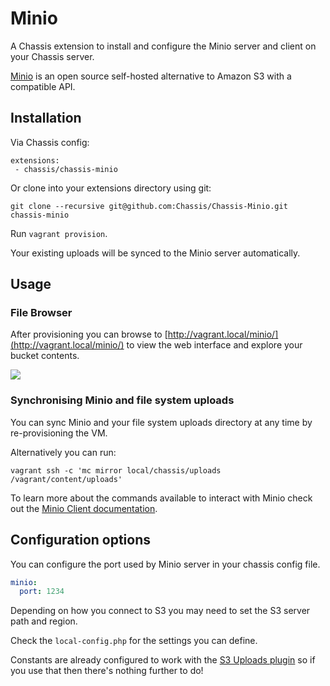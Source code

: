 # Minio
A Chassis extension to install and configure the Minio server and client on your Chassis server.

[Minio](https://www.minio.io/) is an open source self-hosted alternative to Amazon S3 with a compatible API.

## Installation

Via Chassis config:

```
extensions:
 - chassis/chassis-minio
```

Or clone into your extensions directory using git:

```
git clone --recursive git@github.com:Chassis/Chassis-Minio.git chassis-minio
```

Run `vagrant provision`.

Your existing uploads will be synced to the Minio server automatically.

## Usage

### File Browser

After provisioning you can browse to [http://vagrant.local/minio/](http://vagrant.local/minio/) to view the web interface and explore your bucket contents.

![](https://raw.githubusercontent.com/minio/minio/master/docs/screenshots/minio-browser.png)

### Synchronising Minio and file system uploads 

You can sync Minio and your file system uploads directory at any time by re-provisioning the VM.

Alternatively you can run:

```
vagrant ssh -c 'mc mirror local/chassis/uploads /vagrant/content/uploads'
```

To learn more about the commands available to interact with Minio check out the [Minio Client documentation](https://docs.minio.io/docs/minio-client-complete-guide).

## Configuration options
You can configure the port used by Minio server in your chassis config file.
```yaml
minio:
  port: 1234
```

Depending on how you connect to S3 you may need to set the S3 server path and region.

Check the `local-config.php` for the settings you can define.

Constants are already configured to work with the [S3 Uploads plugin](https://github.com/humanmade/S3-Uploads) so if you use that then there's nothing further to do!
